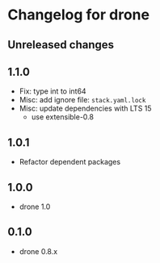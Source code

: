 # Changelog for drone

## Unreleased changes

## 1.1.0

* Fix: type int to int64
* Misc: add ignore file: `stack.yaml.lock`
* Misc: update dependencies with LTS 15
  * use extensible-0.8

## 1.0.1

- Refactor dependent packages

## 1.0.0

- drone 1.0

## 0.1.0

- drone 0.8.x
